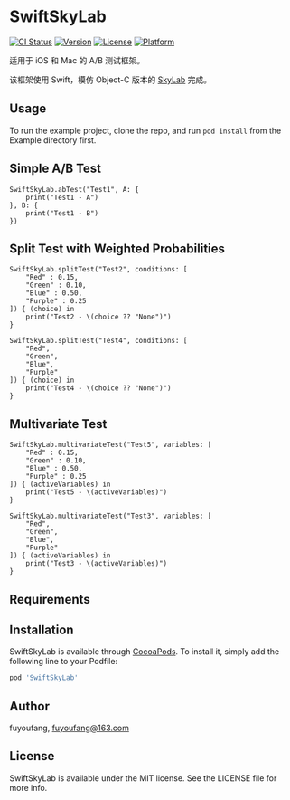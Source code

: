 # SwiftSkyLab

[![CI Status](https://img.shields.io/travis/fuyoufang/SwiftSkyLab.svg?style=flat)](https://travis-ci.org/fuyoufang/SwiftSkyLab)
[![Version](https://img.shields.io/cocoapods/v/SwiftSkyLab.svg?style=flat)](https://cocoapods.org/pods/SwiftSkyLab)
[![License](https://img.shields.io/cocoapods/l/SwiftSkyLab.svg?style=flat)](https://cocoapods.org/pods/SwiftSkyLab)
[![Platform](https://img.shields.io/cocoapods/p/SwiftSkyLab.svg?style=flat)](https://cocoapods.org/pods/SwiftSkyLab)

适用于 iOS 和 Mac 的 A/B 测试框架。 

该框架使用 Swift，模仿 Object-C 版本的 [SkyLab](https://github.com/mattt/SkyLab) 完成。

## Usage

To run the example project, clone the repo, and run `pod install` from the Example directory first.

## Simple A/B Test
```
SwiftSkyLab.abTest("Test1", A: {
    print("Test1 - A")
}, B: {
    print("Test1 - B")
})
```
## Split Test with Weighted Probabilities

```
SwiftSkyLab.splitTest("Test2", conditions: [
    "Red" : 0.15,
    "Green" : 0.10,
    "Blue" : 0.50,
    "Purple" : 0.25
]) { (choice) in
    print("Test2 - \(choice ?? "None")")
}

SwiftSkyLab.splitTest("Test4", conditions: [
    "Red",
    "Green",
    "Blue",
    "Purple"
]) { (choice) in
    print("Test4 - \(choice ?? "None")")
}
```
## Multivariate Test

```
SwiftSkyLab.multivariateTest("Test5", variables: [
    "Red" : 0.15,
    "Green" : 0.10,
    "Blue" : 0.50,
    "Purple" : 0.25
]) { (activeVariables) in
    print("Test5 - \(activeVariables)")
}

SwiftSkyLab.multivariateTest("Test3", variables: [
    "Red",
    "Green",
    "Blue",
    "Purple"
]) { (activeVariables) in
    print("Test3 - \(activeVariables)")
}
```

## Requirements

## Installation

SwiftSkyLab is available through [CocoaPods](https://cocoapods.org). To install
it, simply add the following line to your Podfile:

```ruby
pod 'SwiftSkyLab'
```

## Author

fuyoufang, fuyoufang@163.com

## License

SwiftSkyLab is available under the MIT license. See the LICENSE file for more info.
